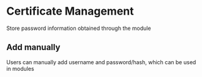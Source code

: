# Certificate Management

Store password information obtained through the module

## Add manually

Users can manually add username and password/hash, which can be used in modules